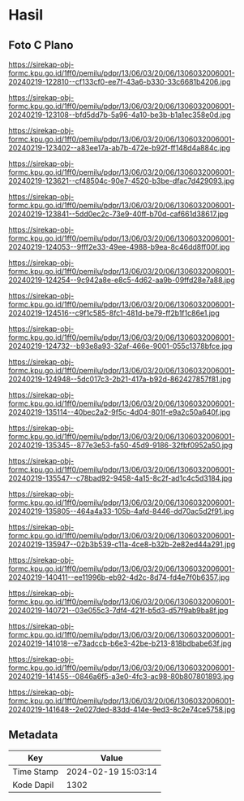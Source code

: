 # Hasil

## Foto C Plano

https://sirekap-obj-formc.kpu.go.id/1ff0/pemilu/pdpr/13/06/03/20/06/1306032006001-20240219-122810--cf133cf0-ee7f-43a6-b330-33c6681b4206.jpg

https://sirekap-obj-formc.kpu.go.id/1ff0/pemilu/pdpr/13/06/03/20/06/1306032006001-20240219-123108--bfd5dd7b-5a96-4a10-be3b-b1a1ec358e0d.jpg

https://sirekap-obj-formc.kpu.go.id/1ff0/pemilu/pdpr/13/06/03/20/06/1306032006001-20240219-123402--a83ee17a-ab7b-472e-b92f-ff148d4a884c.jpg

https://sirekap-obj-formc.kpu.go.id/1ff0/pemilu/pdpr/13/06/03/20/06/1306032006001-20240219-123621--cf48504c-90e7-4520-b3be-dfac7d429093.jpg

https://sirekap-obj-formc.kpu.go.id/1ff0/pemilu/pdpr/13/06/03/20/06/1306032006001-20240219-123841--5dd0ec2c-73e9-40ff-b70d-caf661d38617.jpg

https://sirekap-obj-formc.kpu.go.id/1ff0/pemilu/pdpr/13/06/03/20/06/1306032006001-20240219-124053--9fff2e33-49ee-4988-b9ea-8c46dd8ff00f.jpg

https://sirekap-obj-formc.kpu.go.id/1ff0/pemilu/pdpr/13/06/03/20/06/1306032006001-20240219-124254--9c942a8e-e8c5-4d62-aa9b-09ffd28e7a88.jpg

https://sirekap-obj-formc.kpu.go.id/1ff0/pemilu/pdpr/13/06/03/20/06/1306032006001-20240219-124516--c9f1c585-8fc1-481d-be79-ff2b1f1c86e1.jpg

https://sirekap-obj-formc.kpu.go.id/1ff0/pemilu/pdpr/13/06/03/20/06/1306032006001-20240219-124732--b93e8a93-32af-466e-9001-055c1378bfce.jpg

https://sirekap-obj-formc.kpu.go.id/1ff0/pemilu/pdpr/13/06/03/20/06/1306032006001-20240219-124948--5dc017c3-2b21-417a-b92d-862427857f81.jpg

https://sirekap-obj-formc.kpu.go.id/1ff0/pemilu/pdpr/13/06/03/20/06/1306032006001-20240219-135114--40bec2a2-9f5c-4d04-801f-e9a2c50a640f.jpg

https://sirekap-obj-formc.kpu.go.id/1ff0/pemilu/pdpr/13/06/03/20/06/1306032006001-20240219-135345--877e3e53-fa50-45d9-9186-32fbf0952a50.jpg

https://sirekap-obj-formc.kpu.go.id/1ff0/pemilu/pdpr/13/06/03/20/06/1306032006001-20240219-135547--c78bad92-9458-4a15-8c2f-ad1c4c5d3184.jpg

https://sirekap-obj-formc.kpu.go.id/1ff0/pemilu/pdpr/13/06/03/20/06/1306032006001-20240219-135805--464a4a33-105b-4afd-8446-dd70ac5d2f91.jpg

https://sirekap-obj-formc.kpu.go.id/1ff0/pemilu/pdpr/13/06/03/20/06/1306032006001-20240219-135947--02b3b539-c11a-4ce8-b32b-2e82ed44a291.jpg

https://sirekap-obj-formc.kpu.go.id/1ff0/pemilu/pdpr/13/06/03/20/06/1306032006001-20240219-140411--ee11996b-eb92-4d2c-8d74-fd4e7f0b6357.jpg

https://sirekap-obj-formc.kpu.go.id/1ff0/pemilu/pdpr/13/06/03/20/06/1306032006001-20240219-140721--03e055c3-7df4-421f-b5d3-d57f9ab9ba8f.jpg

https://sirekap-obj-formc.kpu.go.id/1ff0/pemilu/pdpr/13/06/03/20/06/1306032006001-20240219-141018--e73adccb-b6e3-42be-b213-818bdbabe63f.jpg

https://sirekap-obj-formc.kpu.go.id/1ff0/pemilu/pdpr/13/06/03/20/06/1306032006001-20240219-141455--0846a6f5-a3e0-4fc3-ac98-80b807801893.jpg

https://sirekap-obj-formc.kpu.go.id/1ff0/pemilu/pdpr/13/06/03/20/06/1306032006001-20240219-141648--2e027ded-83dd-414e-9ed3-8c2e74ce5758.jpg


## Metadata

| Key        | Value               |
| ---------- | ------------------- |
| Time Stamp | 2024-02-19 15:03:14 |
| Kode Dapil | 1302                |



